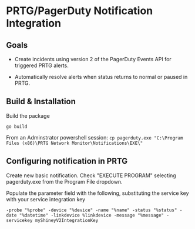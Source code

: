 # PRTG/PagerDuty Notification Integration

## Goals

* Create incidents using version 2 of the PagerDuty Events API for triggered PRTG alerts.

* Automatically resolve alerts when status returns to normal or paused in PRTG.


## Build & Installation

Build the package

`go build`

From an Adminstrator powershell session:
`cp pagerduty.exe "C:\Program Files (x86)\PRTG Network Monitor\Notifications\EXE\"`

## Configuring notification in PRTG

Create new basic notification. Check "EXECUTE PROGRAM" selecting pagerduty.exe from the Program File dropdown.

Populate the parameter field with the following, substituting the service key with your service integration key

`-probe "%probe" -device "%device" -name "%name" -status "%status" -date "%datetime" -linkdevice %linkdevice -message "%message" -servicekey myShineyV2IntegrationKey`
